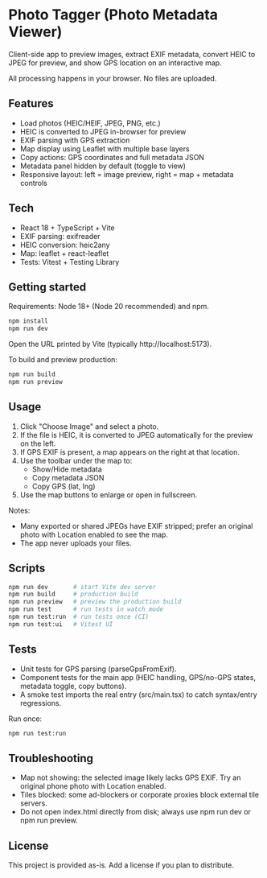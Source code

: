 # Photo Tagger (Photo Metadata Viewer)

Client-side app to preview images, extract EXIF metadata, convert HEIC to JPEG for preview, and show GPS location on an interactive map.

All processing happens in your browser. No files are uploaded.

## Features
- Load photos (HEIC/HEIF, JPEG, PNG, etc.)
- HEIC is converted to JPEG in-browser for preview
- EXIF parsing with GPS extraction
- Map display using Leaflet with multiple base layers
- Copy actions: GPS coordinates and full metadata JSON
- Metadata panel hidden by default (toggle to view)
- Responsive layout: left = image preview, right = map + metadata controls

## Tech
- React 18 + TypeScript + Vite
- EXIF parsing: exifreader
- HEIC conversion: heic2any
- Map: leaflet + react-leaflet
- Tests: Vitest + Testing Library

## Getting started
Requirements: Node 18+ (Node 20 recommended) and npm.

```bash
npm install
npm run dev
```
Open the URL printed by Vite (typically http://localhost:5173).

To build and preview production:
```bash
npm run build
npm run preview
```

## Usage
1. Click "Choose Image" and select a photo.
2. If the file is HEIC, it is converted to JPEG automatically for the preview on the left.
3. If GPS EXIF is present, a map appears on the right at that location.
4. Use the toolbar under the map to:
   - Show/Hide metadata
   - Copy metadata JSON
   - Copy GPS (lat, lng)
5. Use the map buttons to enlarge or open in fullscreen.

Notes:
- Many exported or shared JPEGs have EXIF stripped; prefer an original photo with Location enabled to see the map.
- The app never uploads your files.

## Scripts
```bash
npm run dev       # start Vite dev server
npm run build     # production build
npm run preview   # preview the production build
npm run test      # run tests in watch mode
npm run test:run  # run tests once (CI)
npm run test:ui   # Vitest UI
```

## Tests
- Unit tests for GPS parsing (parseGpsFromExif).
- Component tests for the main app (HEIC handling, GPS/no-GPS states, metadata toggle, copy buttons).
- A smoke test imports the real entry (src/main.tsx) to catch syntax/entry regressions.

Run once:
```bash
npm run test:run
```

## Troubleshooting
- Map not showing: the selected image likely lacks GPS EXIF. Try an original phone photo with Location enabled.
- Tiles blocked: some ad-blockers or corporate proxies block external tile servers.
- Do not open index.html directly from disk; always use npm run dev or npm run preview.

## License
This project is provided as-is. Add a license if you plan to distribute.
